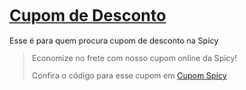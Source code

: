 # [Cupom de Desconto](https://github.com/CupomDeDesconto/Promocoes/blob/main/README.md)
Esse é para quem procura cupom de desconto na Spicy
<blockquote cite="https://asasdodesconto.com/desconto/economize-no-frete-com-nosso-cupom-online-da-spicy-1890273"><p>Economize no frete com nosso cupom online da Spicy!</p><footer>Confira o código para esse cupom em <a href="https://asasdodesconto.com/desconto/economize-no-frete-com-nosso-cupom-online-da-spicy-1890273">Cupom Spicy</a></footer></blockquote>